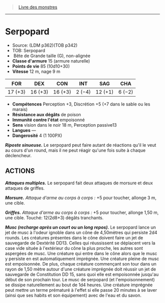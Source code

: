 ﻿> [Livre des monstres](tome_of_beasts_old.md)

---

# Serpopard

- Source: (LDM p362)(TOB p342)
- TOB: Serpopard
-  Bête de Grande taille (G), non-alignée
- **Classe d'armure** 15 (armure naturelle)
- **Points de vie** 85 (10d10+30)
- **Vitesse** 12 m, nage 9 m

|FOR|DEX|CON|INT|SAG|CHA|
|---|---|---|---|---|---|
|17 (+3)|16 (+3)|16 (+3)|2 (−4)|12 (+1)|6 (−2)|

- **Compétences** Perception +3, Discrétion +5 (+7 dans le sable ou les marais)
- **Résistance aux dégâts** de poison
- **Immunité contre l'état** empoisonné
- **Sens** vision dans le noir 18 m, Perception passive13
- **Langues** —
- **Dangerosité** 4 (1 100PX)

**_Riposte sinueuse._** Le serpopard peut faire autant de réactions qu'il le veut au cours d'un round, mais il ne peut réagir qu'une fois suite à chaque déclencheur.

## ACTIONS

**_Attaques multiples._** Le serpopard fait deux attaques de morsure et deux attaques de griffes.

**_Morsure._** _Attaque d'arme au corps à corps :_ +5 pour toucher, allonge 3 m, une cible.

**_Griffes._** _Attaque d'arme au corps à corps :_ +5 pour toucher, allonge 1,50 m, une cible. Touché: 12(2d8+3) dégâts tranchants.

**_Musc (recharge après un court ou un long repos)._** Le serpopard lance un jet de musc à l'odeur ignoble dans un cône de 4,50mètres qui persiste 2d4 rounds. Les créatures présentes dans le cône doivent faire un jet de sauvegarde de Dextérité DD13. Celles qui réussissent se déplacent vers la case vide située à l'extérieur du cône la plus proche, les autres sont aspergées de musc. Une créature qui entre dans le cône alors que le musc y persiste en est automatiquement imprégnée. Une créature pleine de musc est empoisonnée. De plus, chaque créature commençant son tour dans un rayon de 1,50 mètre autour d'une créature imprégnée doit réussir un jet de sauvegarde de Constitution DD 15, sans quoi elle est empoisonnée jusqu'au début de son prochain tour. Le musc de serpopard (et l'empoisonnement) se dissipe naturellement au bout de 1d4 heures. Une créature imprégnée peut mettre un terme prématuré à l'effet si elle passe 20 minutes à se laver (ainsi que ses habits et son équipement) avec de l'eau et du savon.

